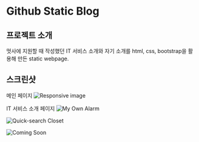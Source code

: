 #  Github Static Blog

## 프로젝트 소개

멋사에 지원할 때 작성했던 IT 서비스 소개와 자기 소개를 html, css, bootstrap을 활용해 만든 static webpage.

## 스크린샷

메인 페이지
![Responsive image](https://cdn-class.likelion.org/media/submissions/dwqgYO5U5QnZIW.png)


IT 서비스 소개 페이지
![My Own Alarm](https://sjytis14.github.io/images/screenshot-app1.jpg)


![Quick-search Closet](https://sjytis14.github.io/images/screenshot-app2.jpg)

![Coming Soon](https://sjytis14.github.io/images/screenshot-comingsoon.jpg)


